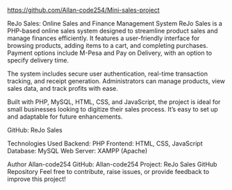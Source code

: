 https://github.com/Allan-code254/Mini-sales-project

ReJo Sales: Online Sales and Finance Management System
ReJo Sales is a PHP-based online sales system designed to streamline product sales and manage finances efficiently. It features a user-friendly interface for browsing products, adding items to a cart, and completing purchases. Payment options include M-Pesa and Pay on Delivery, with an option to specify delivery time.

The system includes secure user authentication, real-time transaction tracking, and receipt generation. Administrators can manage products, view sales data, and track profits with ease.

Built with PHP, MySQL, HTML, CSS, and JavaScript, the project is ideal for small businesses looking to digitize their sales process. It’s easy to set up and adaptable for future enhancements.


GitHub: ReJo Sales


Technologies Used
Backend: PHP
Frontend: HTML, CSS, JavaScript
Database: MySQL
Web Server: XAMPP (Apache)


Author
Allan-code254
GitHub: Allan-code254
Project: ReJo Sales GitHub Repository
Feel free to contribute, raise issues, or provide feedback to improve this project!
